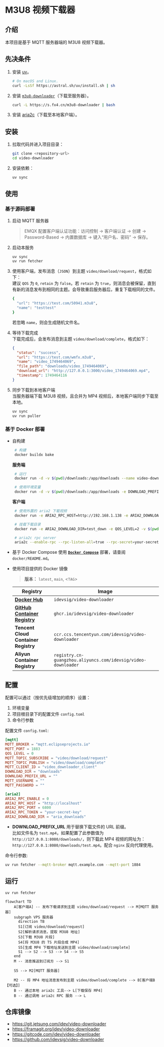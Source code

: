 # M3U8 视频下载器

## 介绍
本项目是基于 MQTT 服务器端的 M3U8 视频下载器。

## 先决条件
1. 安装 [uv](https://github.com/astral-sh/uv)。 
    ```bash
    # On macOS and Linux.
    curl -LsSf https://astral.sh/uv/install.sh | sh
    ```
2. 安装 [`m3u8-downloader`](https://github.com/forkdo/m3u8-downloader)（下载至服务器）。
    ```bash
    curl -L https://s.fx4.cn/m3u8-downloader | bash
    ```
3. 安装 [aria2c](https://github.com/aria2/aria2)（下载至本地客户端）。

## 安装

1. 拉取代码并进入项目目录：
   ```bash
   git clone <repository-url>
   cd video-downloader
   ```
2. 安装依赖：
   ```bash
   uv sync
   ```
   
## 使用

### 基于源码部署
1. 启动 MQTT 服务器
    > EMQX 配置客户端认证功能：访问控制 -> 客户端认证 -> 创建 -> Password-Based -> 内置数据库 -> 键入“用户名、密码” -> 保存。
2. 启动本服务
    ```bash
    uv sync
    uv run fetcher
    ```
3. 使用客户端，发布消息（`JSON`）到主题 `video/download/request`，格式如下：   
建议 `QOS` 为 `0`, `retain` 为 `false`。若 `retain` 为 `true`，则消息会被保留，直到有新的消息发布到相同的主题。会导致重启服务器后，重复下载相同的文件。
    ```bash
    {
      "url": "https://test.com/50941.m3u8",
      "name": "testtest"
    }
    ```
    若忽略 `name`，则会生成随机文件名。

4. 等待下载完成   
下载完成后，会发布消息到主题 `video/download/complete`，格式如下：
    ```json
    {
      "status": "success",
      "url": "https://test.com/wmfx.m3u8",
      "name": "video_1749464069",
      "file_path": "downloads/video_1749464069",
      "download_url": "http://127.0.0.1:3000/video_1749464069.mp4",
      "timestamp": 1749464116
    }
    ```

5. 同步下载到本地客户端   
  当服务器端下载 M3U8 视频，且合并为 MP4 视频后，本地客户端同步下载至本地。
    ```bash
    uv sync
    uv run puller    
    ```

### 基于 Docker 部署

- 自构建
    ```bash
     # 构建 
     docker buildx bake
    ```

    **服务端**
    ```bash
     # 运行
     docker run -d -v $(pwd)/downloads:/app/downloads --name video-downloader video-downloader:local

     # 使用环境变量
     docker run -d -v $(pwd)/downloads:/app/downloads -e DOWNLOAD_PREFIX_URL="http://127.0.0.1:8080/" --name video-downloader video-downloader:local
    ```

    **客户端**
    ```bash
     # 使用外置的 aria2 下载视频
     docker run -e ARIA2_RPC_HOST=http://192.168.1.138 -e ARIA2_DOWNLOAD_DIR=test_down -it video-downloader:local puller --qos-level 2 --aria2-rpc-token your-secret-key --aria2-rpc-enable 1 --aria2-rpc-download-dir test_download
    
     # 挂载下载目录
     docker run -e ARIA2_DOWNLOAD_DIR=test_down -e QOS_LEVEL=2 -v $(pwd)/aria2down:/app/test_down -it video-downloader:local puller

     # aria2c rpc server
     aria2c --enable-rpc --rpc-listen-all=true --rpc-secret=your-secret-key --dir=/downloads
    ```

- 基于 Docker Compose
使用 [**`Docker Compose`**](docker/README.md) 部署，请查阅 `docker/README.md`。

- 使用项目提供的 Docker 镜像

    > **版本：** `latest`, `main`, <`TAG`>

    | Registry                                                                                   | Image                                                  |
    | ------------------------------------------------------------------------------------------ | ------------------------------------------------------ |
    | [**Docker Hub**](https://hub.docker.com/r/idevsig/video-downloader/)                                | `idevsig/video-downloader`                                    |
    | [**GitHub Container Registry**](https://github.com/idevsig/video-downloader/pkgs/container/video-downloader) | `ghcr.io/idevsig/video-downloader`                            |
    | **Tencent Cloud Container Registry**                                                       | `ccr.ccs.tencentyun.com/idevsig/video-downloader`             |
    | **Aliyun Container Registry**                                                              | `registry.cn-guangzhou.aliyuncs.com/idevsig/video-downloader` |

## 配置

配置可以通过（按优先级增加的顺序）设置：
1. 环境变量
2. 项目根目录下的配置文件 `config.toml` 
3. 命令行参数

配置文件 `config.toml`:
```toml
[mqtt]
MQTT_BROKER = "mqtt.eclipseprojects.io"
MQTT_PORT = 1883
QOS_LEVEL = 0
MQTT_TOPIC_SUBSCRIBE = "video/download/request"
MQTT_TOPIC_PUBLISH = "video/download/complete"
MQTT_CLIENT_ID = "video_downloader_client"
DOWNLOAD_DIR = "downloads"
DOWNLOAD_PREFIX_URL = ""
MQTT_USERNAME = ""
MQTT_PASSWORD = ""

[aria2]
ARIA2_RPC_ENABLE = 0
ARIA2_RPC_HOST = "http://localhost"
ARIA2_RPC_PORT = 6800
ARIA2_RPC_TOKEN = "your-secret-key"
ARIA2_DOWNLOAD_DIR = "aria_downloads"
```

- **DOWNLOAD_PREFIX_URL** 用于替换下载文件的 URL 前缀。   
比如文件名为 `test.mp4`，如果配置了此参数值为 `http://127.0.0.1:8080/downloads/`，则下载此 MP4 视频的网址为：`http://127.0.0.1:8080/downloads/test.mp4`。配合 `nginx` 反向代理使用。

命令行参数:
```bash
uv run fetcher --mqtt-broker mqtt.example.com --mqtt-port 1884
```

## 运行

```bash
uv run fetcher
```

```mermaid
flowchart TD
    A[客户端A] -- 发布下载请求到主题 video/download/request --> M[MQTT 服务器]
    subgraph VPS 服务器
      direction TB
      S1[订阅 video/download/request]
      S2[解析请求消息，提取 M3U8 地址]
      S3[下载 M3U8 片段]
      S4[将 M3U8 的 TS 片段合成 MP4]
      S5[生成 MP4 下载地址发送到主题 video/download/complete]
      S1 --> S2 --> S3 --> S4 --> S5
    end
    M -- 消息推送到订阅方 --> S1

    S5 --> M2[MQTT 服务器]

    M2 -- 将 MP4 地址消息发布到主题 video/download/complete --> B[客户端B【可选】]
    B -- 通过本地 aria2c 工具--> L[下载保存 MP4]
    B -- 通过调用 aria2c RPC 服务 --> L
```

## 仓库镜像

- https://git.jetsung.com/idev/video-downloader
- https://framagit.org/idev/video-downloader
- https://gitcode.com/idev/video-downloader
- https://github.com/idevsig/video-downloader
